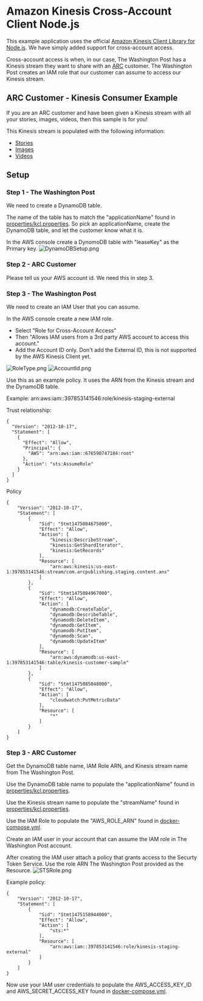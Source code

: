 # Amazon Kinesis Cross-Account Client Node.js
This example application uses the official [Amazon Kinesis Client Library for Node.js](https://github.com/awslabs/amazon-kinesis-client-nodejs).  We have simply added support for cross-account access.

Cross-account access is when, in our case, The Washington Post has a Kinesis stream they want to share with an [ARC](http://www.arcpublishing.com) customer.  The Washington Post creates an IAM role that our customer can assume to access our Kinesis stream.

## ARC Customer - Kinesis Consumer Example
If you are an ARC customer and have been given a Kinesis stream with all your stories, images, videos, then this sample is for you!

This Kinesis stream is populated with the following information:
* [Stories](https://github.com/washingtonpost/ans-schema/blob/master/src/main/resources/schema/ans/0.5.7/content_operation.json)
* [Images](https://github.com/washingtonpost/ans-schema/blob/master/src/main/resources/schema/ans/0.5.7/image_operation.json)
* [Videos](https://github.com/washingtonpost/ans-schema/blob/master/src/main/resources/schema/ans/0.5.7/video_operation.json)

## Setup
### Step 1 - The Washington Post
We need to create a DynamoDB table.

The name of the table has to match the "applicationName" found in [properties/kcl.properties](properties/kcl.propertis).  So pick an applicationName, create the DynamoDB table, and let the customer know what it is.

In the AWS console create a DynomoDB table with "leaseKey" as the Primary key.
![DynamoDBSetup.png](DynamoDBSetup.png)

### Step 2 - ARC Customer
Please tell us your AWS account id.  We need this in step 3.

### Step 3 - The Washington Post
We need to create an IAM User that you can assume.

In the AWS console create a new IAM role.
* Select "Role for Cross-Account Access"
* Then "Allows IAM users from a 3rd party AWS account to access this account."
* Add the Account ID only.  Don't add the External ID, this is not supported by the AWS Kinesis Client yet.

![RoleType.png](RoleType.png)
![AccountId.png](AccountId.png)

Use this as an example policy.  It uses the ARN from the Kinesis stream and the DynamoDB table.

Example: arn:aws:iam::397853141546:role/kinesis-staging-external

Trust relationship:
```
{
  "Version": "2012-10-17",
  "Statement": [
    {
      "Effect": "Allow",
      "Principal": {
        "AWS": "arn:aws:iam::676590747184:root"
      },
      "Action": "sts:AssumeRole"
    }
  ]
}
```
Policy

```
{
    "Version": "2012-10-17",
    "Statement": [
        {
            "Sid": "Stmt1475084675000",
            "Effect": "Allow",
            "Action": [
                "kinesis:DescribeStream",
                "kinesis:GetShardIterator",
                "kinesis:GetRecords"
            ],
            "Resource": [
                "arn:aws:kinesis:us-east-1:397853141546:stream/com.arcpublishing.staging.content.ans"
            ]
        },
        {
            "Sid": "Stmt1475084967000",
            "Effect": "Allow",
            "Action": [
                "dynamodb:CreateTable",
                "dynamodb:DescribeTable",
                "dynamodb:DeleteItem",
                "dynamodb:GetItem",
                "dynamodb:PutItem",
                "dynamodb:Scan",
                "dynamodb:UpdateItem"
            ],
            "Resource": [
                "arn:aws:dynamodb:us-east-1:397853141546:table/kinesis-customer-sample"
            ]
        },
        {
            "Sid": "Stmt1475085048000",
            "Effect": "Allow",
            "Action": [
                "cloudwatch:PutMetricData"
            ],
            "Resource": [
                "*"
            ]
        }
    ]
}
```

### Step 3 - ARC Customer
Get the DynamoDB table name, IAM Role ARN, and Kinesis stream name from The Washington Post.

Use the DynamoDB table name to populate the "applicationName" found in [properties/kcl.properties](properties/kcl.propertis).

Use the Kinesis stream name to populate the "streamName" found in [properties/kcl.properties](properties/kcl.propertis).

Use the IAM Role to populate the "AWS_ROLE_ARN" found in [docker-compose.yml](docker-compose.yml).

Create an IAM user in your account that can assume the IAM role in The Washington Post account.

After creating the IAM user attach a policy that grants access to the Securty Token Service.  Use the role ARN The Washington Post provided as the Resource.
![STSRole.png](STSRole.png)

Example policy:
```
{
    "Version": "2012-10-17",
    "Statement": [
        {
            "Sid": "Stmt1475158944000",
            "Effect": "Allow",
            "Action": [
                "sts:*"
            ],
            "Resource": [
                "arn:aws:iam::397853141546:role/kinesis-staging-external"
            ]
        }
    ]
}
```

Now use your IAM user credentials to populate the AWS_ACCESS_KEY_ID and AWS_SECRET_ACCESS_KEY found in [docker-compose.yml](docker-compose.yml).

